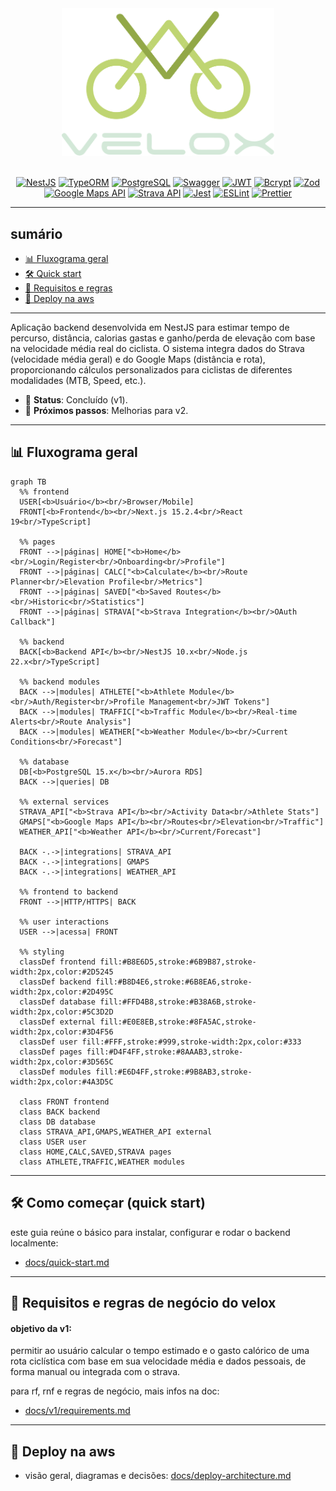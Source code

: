 <div align="center">
  <img src="docs/images/velox-logo.svg" alt="velox logo" width="340">
</div>

</br>

<div align="center">
  
[![NestJS](https://img.shields.io/badge/NestJS-E0234E?logo=nestjs&logoColor=white&style=for-the-badge)](https://nestjs.com/)
[![TypeORM](https://img.shields.io/badge/TypeORM-2C1E4E?logo=typeorm&logoColor=white&style=for-the-badge)](https://typeorm.io/)
[![PostgreSQL](https://img.shields.io/badge/PostgreSQL-336791?logo=postgresql&logoColor=white&style=for-the-badge)](https://www.postgresql.org/)
[![Swagger](https://img.shields.io/badge/Swagger-85EA2D?logo=swagger&logoColor=black&style=for-the-badge)](https://swagger.io/)
[![JWT](https://img.shields.io/badge/JWT-000000?logo=jsonwebtokens&logoColor=white&style=for-the-badge)](https://jwt.io/)
[![Bcrypt](https://img.shields.io/badge/Bcrypt-0033A0?logoColor=white&style=for-the-badge)](https://github.com/kelektiv/node.bcrypt.js)
[![Zod](https://img.shields.io/badge/Zod-3F60AD?logoColor=white&style=for-the-badge)](https://zod.dev/)
[![Google Maps API](https://img.shields.io/badge/Google%20Maps%20API-4285F4?logo=googlemaps&logoColor=white&style=for-the-badge)](https://developers.google.com/maps)
[![Strava API](https://img.shields.io/badge/Strava%20API-FC4C02?logo=strava&logoColor=white&style=for-the-badge)](https://developers.strava.com/)
[![Jest](https://img.shields.io/badge/Jest-C21325?logo=jest&logoColor=white&style=for-the-badge)](https://jestjs.io/)
[![ESLint](https://img.shields.io/badge/ESLint-4B32C3?logo=eslint&logoColor=white&style=for-the-badge)](https://eslint.org/)
[![Prettier](https://img.shields.io/badge/Prettier-F7B93E?logo=prettier&logoColor=black&style=for-the-badge)](https://prettier.io/)

</div>

---

## sumário

- [📊 Fluxograma geral](#fluxograma-geral)
- [🛠️ Quick start](#quick-start)
- [📌 Requisitos e regras](#requisitos)
- [🚢 Deploy na aws](#deploy)

---

Aplicação backend desenvolvida em NestJS para estimar tempo de percurso, distância, calorias gastas e ganho/perda de elevação com base na velocidade média real do ciclista.
O sistema integra dados do Strava (velocidade média geral) e do Google Maps (distância e rota), proporcionando cálculos personalizados para ciclistas de diferentes modalidades (MTB, Speed, etc.).

- 🎯 **Status**: Concluído (v1).
- 🎯 **Próximos passos**: Melhorias para v2.

---

<a id="fluxograma-geral"></a>

## 📊 Fluxograma geral

```mermaid
graph TB
  %% frontend
  USER[<b>Usuário</b><br/>Browser/Mobile]
  FRONT[<b>Frontend</b><br/>Next.js 15.2.4<br/>React 19<br/>TypeScript]
  
  %% pages
  FRONT -->|páginas| HOME["<b>Home</b><br/>Login/Register<br/>Onboarding<br/>Profile"]
  FRONT -->|páginas| CALC["<b>Calculate</b><br/>Route Planner<br/>Elevation Profile<br/>Metrics"]
  FRONT -->|páginas| SAVED["<b>Saved Routes</b><br/>Historic<br/>Statistics"]
  FRONT -->|páginas| STRAVA["<b>Strava Integration</b><br/>OAuth Callback"]
  
  %% backend
  BACK[<b>Backend API</b><br/>NestJS 10.x<br/>Node.js 22.x<br/>TypeScript]
  
  %% backend modules
  BACK -->|modules| ATHLETE["<b>Athlete Module</b><br/>Auth/Register<br/>Profile Management<br/>JWT Tokens"]
  BACK -->|modules| TRAFFIC["<b>Traffic Module</b><br/>Real-time Alerts<br/>Route Analysis"]
  BACK -->|modules| WEATHER["<b>Weather Module</b><br/>Current Conditions<br/>Forecast"]
  
  %% database
  DB[<b>PostgreSQL 15.x</b><br/>Aurora RDS]
  BACK -->|queries| DB
  
  %% external services
  STRAVA_API["<b>Strava API</b><br/>Activity Data<br/>Athlete Stats"]
  GMAPS["<b>Google Maps API</b><br/>Routes<br/>Elevation<br/>Traffic"]
  WEATHER_API["<b>Weather API</b><br/>Current/Forecast"]
  
  BACK -.->|integrations| STRAVA_API
  BACK -.->|integrations| GMAPS
  BACK -.->|integrations| WEATHER_API
  
  %% frontend to backend
  FRONT -->|HTTP/HTTPS| BACK
  
  %% user interactions
  USER -->|acessa| FRONT
  
  %% styling
  classDef frontend fill:#B8E6D5,stroke:#6B9B87,stroke-width:2px,color:#2D5245
  classDef backend fill:#B8D4E6,stroke:#6B8EA6,stroke-width:2px,color:#2D495C
  classDef database fill:#FFD4B8,stroke:#B38A6B,stroke-width:2px,color:#5C3D2D
  classDef external fill:#E0E8EB,stroke:#8FA5AC,stroke-width:2px,color:#3D4F56
  classDef user fill:#FFF,stroke:#999,stroke-width:2px,color:#333
  classDef pages fill:#D4F4FF,stroke:#8AAAB3,stroke-width:2px,color:#3D565C
  classDef modules fill:#E6D4FF,stroke:#9B8AB3,stroke-width:2px,color:#4A3D5C
  
  class FRONT frontend
  class BACK backend
  class DB database
  class STRAVA_API,GMAPS,WEATHER_API external
  class USER user
  class HOME,CALC,SAVED,STRAVA pages
  class ATHLETE,TRAFFIC,WEATHER modules
```

---

<a id="quick-start"></a>

## 🛠️ Como começar (quick start)

este guia reúne o básico para instalar, configurar e rodar o backend localmente:
- [docs/quick-start.md](docs/quick-start.md)


---

<a id="requisitos"></a>

## 📌 Requisitos e regras de negócio do velox

#### objetivo da v1:

permitir ao usuário calcular o tempo estimado e o gasto calórico de uma rota ciclística com base em sua velocidade média e dados pessoais, de forma manual ou integrada com o strava.

para rf, rnf e regras de negócio, mais infos na doc:

- [docs/v1/requirements.md](docs/v1/requirements.md)

---

<a id="deploy"></a>
## 🚢 Deploy na aws

- visão geral, diagramas e decisões: [docs/deploy-architecture.md](docs/deploy-architecture.md)
